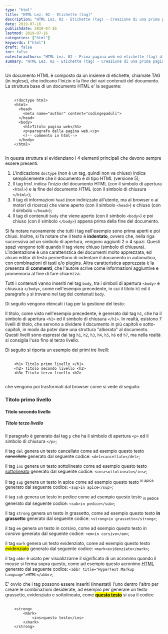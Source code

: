 ```yaml
---
type: "html"
title: "HTML Lez. 02 - Etichette (tag)"
description: "HTML Lez. 02 - Etichette (tag) - Creazione di una prima pagina web e spiegazione dei primi tag"
date: 2019-07-16
publishdate: 2019-07-16
lastmod: 2019-07-16
categories: ["html"]
keywords: ["html"]
draft: false
toc: false
notesforauthors: "HTML Lez. 02 - Prima pagina web ed etichette (tag) di testo"
summary: "HTML Lez. 02 - Etichette (tag) - Creazione di una prima pagina web e spiegazione dei primi tag"
---
```


<p>Un documento HTML è composto da un insieme di etichette, chiamate TAG (in inglese), che indicano l'inizio e la fine dei vari contenuti del documento. La struttura base di un documento HTML e' la seguente:</p>
<pre>
  <code class="html">
    &lt;!doctype html&gt;
    &lt;html&gt;
      &lt;head&gt;
        &lt;meta name="author" content="codingepaduli"&gt;
      &lt;/head&gt;
      &lt;body&gt;
        &lt;h1&gt;Titolo pagina web&lt;/h1&gt;
        &lt;p&gt;paragrafo della pagina web.&lt;/p&gt;
        &lt;!-- commento in html--&gt;
      &lt;/body&gt;
    &lt;/html&gt;
  </code>
</pre>

<p>In questa struttura si evidenziano i 4 elementi principali che devono sempre essere presenti: </p>
<ol>
    <li>L'indicazione <code>doctype</code> (non è un tag, quindi non va chiuso) indica semplicemente che il documento è di tipo HTML (versione 5);</li>
    <li>Il tag <code>html</code> indica l'inizio del documento HTML (con il simbolo di apertura <code>&lt;html&gt;</code>) e la fine del documento HTML (con il simbolo di chiusura <code>&lt;/html&gt;</code>);</li>
    <li>Il tag di informazioni <code>head</code> (non indirizzate all'utente, ma al browser o ai motori di ricerca) che viene aperto (con il simbolo <code>&lt;head&gt;</code>) e chiuso (con il simbolo <code>&lt;/head&gt;</code>);</li>
    <li>Il tag di contenuti <code>body</code> che viene aperto (con il simbolo <code>&lt;body&gt;</code>) e poi chiuso (con il simbolo <code>&lt;/body&gt;</code>) appena prima della fine del documento.</li>
</ol>

 <p>Si fa notare nuovamente che tutti i tag nell'esempio sono prima aperti e poi chiusi. Inoltre, si fa notare che il testo è <strong>indentato</strong>, ovvero che, nella riga successiva ad un simbolo di apertura, vengono aggiunti 2 o 4 spazi. Questi spazi vengono tolti quando il tag viene chiuso (simbolo di chiusura). L'indentazione è una caratteristica dei documenti molto apprezzata, ed alcuni editor di testo permettono di indentare il documento in automatico, con combinazioni di tasti e/o plugins. Altra caratteristica apprezzata è la presenza di <strong>commenti</strong>, che l'autore scrive come informazioni aggiuntive e promemoria al fine di fare chiarezza.</p>

<p>Tutti i contenuti vanno inseriti nel tag <code>body</code>, tra i simboli di apertura <code>&lt;body&gt;</code> e chiusura <code>&lt;/body&gt;</code>, come nell'esempio precedente, in cui il titolo <code>h1</code> ed il paragrafo <code>p</code> si trovano nel tag dei contenuti <code>body</code>.</p>

<p>Di seguito vengono elencati i tag per la gestione del testo:</p>

<p>Il titolo, come visto nell'esempio precedente, è generato dal tag <code>h1</code>, che ha il simbolo di apertura <code>&lt;h1&gt;</code> ed il simbolo di chiusura <code>&lt;/h1&gt;</code>. In realtà, esistono 7 livelli di titolo, che servono a dividere il documento in più capitoli e sotto-capitoli, in modo da poter dare una struttura "alberata" al documento. Questi livelli sono espressi dai tag <code>h1</code>, <code>h2</code>, <code>h3</code>, <code>h4</code>, <code>h5</code>, <code>h6</code> ed <code>h7</code>, ma nella realtà si consiglia l'uso fino al terzo livello.</p>

<p>Di seguito si riporta un esempio dei primi tre livelli:</p>
<pre>
  <code class="html">
    &lt;h1&gt; Titolo primo livello &lt;/h1&gt;
    &lt;h2&gt; Titolo secondo livello &lt;h2&gt;
    &lt;h3&gt; Titolo terzo livello &lt;h2&gt;
  </code>
</pre>

<p>che vengono poi trasformati dal browser come si vede di seguito:</p>
<h3>Titolo primo livello</h3>
<h4>Titolo secondo livello</h4>
<h5>Titolo terzo livello</h5>

<p>Il paragrafo è generato dal tag <code>p</code> che ha il simbolo di apertura <code>&lt;p&gt;</code> ed il simbolo di chiusura <code>&lt;/p&gt;</code>;</p>

<p>il tag <code>del</code> genera un testo cancellato come ad esempio questo testo <del>cancellato</del> generato dal seguente codice:
    <code>&lt;del&gt;cancellato&lt;/del&gt;</code>;</p>
<p>il tag <code>ins</code> genera un testo sottolineato come ad esempio questo testo <ins>sottolineato</ins> generato dal seguente codice: <code>&lt;ins&gt;sottolineato&lt;/ins&gt;</code>;</p>
<p>il tag <code>sup</code> genera un testo in apice come ad esempio questo testo <sup>in apice</sup> generato dal seguente codice:
    <code>&lt;sup&gt;in apice&lt;/sup&gt;</code>;</p>
<p>il tag <code>sub</code> genera un testo in pedice come ad esempio questo testo <sub>in pedice</sub> generato dal seguente codice:
    <code>&lt;sub&gt;in pedice&lt;/sub&gt;</code>;</p>
<p>il tag <code>strong</code> genera un testo in grassetto, come ad esempio questo testo <strong>in grassetto</strong> generato dal seguente codice:
    <code>&lt;strong&gt;in grassetto&lt;/strong&gt;</code>;</p>
<p>il tag <code>em</code> genera un testo in corsivo, come ad esempio questo testo <em>in corsivo</em> generato dal seguente codice:
    <code>&lt;em&gt;in corsivo&lt;/em&gt;</code>;</p>
<p>il tag <code>mark</code> genera un testo evidenziato, come ad esempio questo testo <mark>evidenziato</mark> generato dal seguente codice:
    <code>&lt;mark&gt;evidenziato&lt;/mark&gt;</code>;</p>
<p>il tag <code>abbr</code> è usato per visualizzarne il significato di un acronimo quando il mouse si ferma sopra questo, come ad esempio questo acronimo <abbr title="HyperText Markup Language">HTML</abbr> generato dal seguente codice:
    <code>&lt;abbr title="HyperText Markup Language"&gt;HTML&lt;/abbr&gt;</code>;</p>

<!-- Obsolete TAG <acronym title="as soon as possible">ASAP</acronym> -->

<!-- Obsolete TAG <big>This text is big</big> -->

<p>E' ovvio che i tag possono essere inseriti (innestati) l'uno dentro l'altro per creare le combinazioni desiderate, ad esempio per generare un testo grassetto, evidenziato e sottolineato, come <strong><mark><ins>questo testo</ins></mark></strong> si usa il codice</p>

<pre>
  <code class="html">
    &lt;strong&gt;
        &lt;mark&gt;
            &lt;ins&gt;questo testo&lt;/ins&gt;
        &lt;/mark&gt;
    &lt;/strong&gt;
  </code>
</pre>
